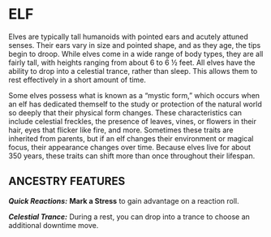 ﻿---
tags:
  - Ancestry
  - CharacterOption
name: 'ELF'
description: 'Elves are typically tall humanoids with pointed ears and acutely attuned senses. Their ears vary in size and pointed shape, and as they age, the tips begin to droop. While elves come in a wide range of body types, they are all fairly tall, with heights ranging from about 6 to 6 ½ feet. All elves have the ability to drop into a celestial trance, rather than sleep. This allows them to rest effectively in a short amount of time.

Some elves possess what is known as a “mystic form,” which occurs when an elf has dedicated themself to the study or protection of the natural world so deeply that their physical form changes. These characteristics can include celestial freckles, the presence of leaves, vines, or flowers in their hair, eyes that flicker like fire, and more. Sometimes these traits are inherited from parents, but if an elf changes their environment or magical focus, their appearance changes over time. Because elves live for about 350 years, these traits can shift more than once throughout their lifespan.'
feats:
- name: 'Quick Reactions'
  text: '**Mark a Stress** to gain advantage on a reaction roll.'
- name: 'Celestial Trance'
  text: 'During a rest, you can drop into a trance to choose an additional downtime move.'
---

# ELF

Elves are typically tall humanoids with pointed ears and acutely attuned senses. Their ears vary in size and pointed shape, and as they age, the tips begin to droop. While elves come in a wide range of body types, they are all fairly tall, with heights ranging from about 6 to 6 ½ feet. All elves have the ability to drop into a celestial trance, rather than sleep. This allows them to rest effectively in a short amount of time.

Some elves possess what is known as a “mystic form,” which occurs when an elf has dedicated themself to the study or protection of the natural world so deeply that their physical form changes. These characteristics can include celestial freckles, the presence of leaves, vines, or flowers in their hair, eyes that flicker like fire, and more. Sometimes these traits are inherited from parents, but if an elf changes their environment or magical focus, their appearance changes over time. Because elves live for about 350 years, these traits can shift more than once throughout their lifespan.

## ANCESTRY FEATURES

***Quick Reactions:*** **Mark a Stress** to gain advantage on a reaction roll.

***Celestial Trance:*** During a rest, you can drop into a trance to choose an additional downtime move.

